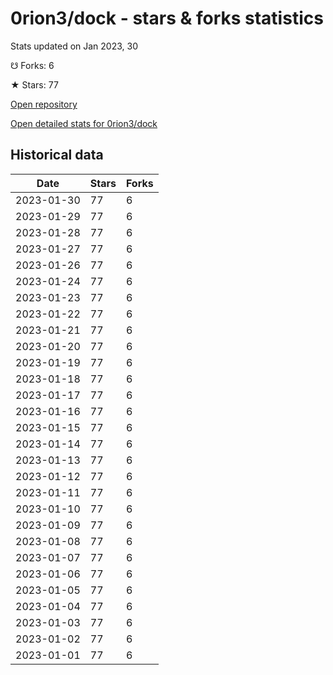 # 0rion3/dock - stars & forks statistics

Stats updated on Jan 2023, 30

☋ Forks: 6

★ Stars: 77

[Open repository](https://github.com/0rion3/dock)

[Open detailed stats for 0rion3/dock](https://reviewgithub.com/rep/0rion3/dock)

## Historical data
| Date | Stars | Forks |
|------|-------|-------|
| 2023-01-30 | 77 | 6 | 
| 2023-01-29 | 77 | 6 | 
| 2023-01-28 | 77 | 6 | 
| 2023-01-27 | 77 | 6 | 
| 2023-01-26 | 77 | 6 | 
| 2023-01-24 | 77 | 6 | 
| 2023-01-23 | 77 | 6 | 
| 2023-01-22 | 77 | 6 | 
| 2023-01-21 | 77 | 6 | 
| 2023-01-20 | 77 | 6 | 
| 2023-01-19 | 77 | 6 | 
| 2023-01-18 | 77 | 6 | 
| 2023-01-17 | 77 | 6 | 
| 2023-01-16 | 77 | 6 | 
| 2023-01-15 | 77 | 6 | 
| 2023-01-14 | 77 | 6 | 
| 2023-01-13 | 77 | 6 | 
| 2023-01-12 | 77 | 6 | 
| 2023-01-11 | 77 | 6 | 
| 2023-01-10 | 77 | 6 | 
| 2023-01-09 | 77 | 6 | 
| 2023-01-08 | 77 | 6 | 
| 2023-01-07 | 77 | 6 | 
| 2023-01-06 | 77 | 6 | 
| 2023-01-05 | 77 | 6 | 
| 2023-01-04 | 77 | 6 | 
| 2023-01-03 | 77 | 6 | 
| 2023-01-02 | 77 | 6 | 
| 2023-01-01 | 77 | 6 | 

